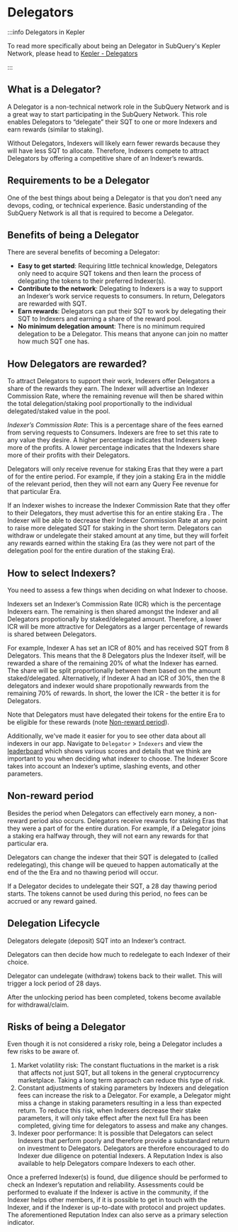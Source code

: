 # Delegators

:::info Delegators in Kepler

To read more specifically about being an Delegator in SubQuery's Kepler Network, please head to [Kepler - Delegators](./kepler/delegators.md)

:::

## What is a Delegator?

A Delegator is a non-technical network role in the SubQuery Network and is a great way to start participating in the SubQuery Network. This role enables Delegators to “delegate” their SQT to one or more Indexers and earn rewards (similar to staking).

Without Delegators, Indexers will likely earn fewer rewards because they will have less SQT to allocate. Therefore, Indexers compete to attract Delegators by offering a competitive share of an Indexer’s rewards.

## Requirements to be a Delegator

One of the best things about being a Delegator is that you don’t need any devops, coding, or technical experience. Basic understanding of the SubQuery Network is all that is required to become a Delegator.

## Benefits of being a Delegator

There are several benefits of becoming a Delegator:

- **Easy to get started**: Requiring little technical knowledge, Delegators only need to acquire SQT tokens and then learn the process of delegating the tokens to their preferred Indexer(s).
- **Contribute to the network**: Delegating to Indexers is a way to support an Indexer’s work service requests to consumers. In return, Delegators are rewarded with SQT.
- **Earn rewards**: Delegators can put their SQT to work by delegating their SQT to Indexers and earning a share of the reward pool.
- **No minimum delegation amount**: There is no minimum required delegation to be a Delegator. This means that anyone can join no matter how much SQT one has.

## How Delegators are rewarded?

To attract Delegators to support their work, Indexers offer Delegators a share of the rewards they earn. The Indexer will advertise an Indexer Commission Rate, where the remaining revenue will then be shared within the total delegation/staking pool proportionally to the individual delegated/staked value in the pool.

_Indexer’s Commission Rate_: This is a percentage share of the fees earned from serving requests to Consumers. Indexers are free to set this rate to any value they desire. A higher percentage indicates that Indexers keep more of the profits. A lower percentage indicates that the Indexers share more of their profits with their Delegators.

Delegators will only receive revenue for staking Eras that they were a part of for the entire period. For example, if they join a staking Era in the middle of the relevant period, then they will not earn any Query Fee revenue for that particular Era.

If an Indexer wishes to increase the Indexer Commission Rate that they offer to their Delegators, they must advertise this for an entire staking Era . The Indexer will be able to decrease their Indexer Commission Rate at any point to raise more delegated SQT for staking in the short term. Delegators can withdraw or undelegate their staked amount at any time, but they will forfeit any rewards earned within the staking Era (as they were not part of the delegation pool for the entire duration of the staking Era).

## How to select Indexers?

You need to assess a few things when deciding on what Indexer to choose.

Indexers set an Indexer’s Commission Rate (ICR) which is the percentage Indexers earn. The remaining is then shared amongst the Indexer and all Delegators propotionally by staked/delegated amount. Therefore, a lower ICR will be more attractive for Delegators as a larger percentage of rewards is shared between Delegators.

For example, Indexer A has set an ICR of 80% and has received SQT from 8 Delegators. This means that the 8 Delegators plus the Indexer itself, will be rewarded a share of the remaining 20% of what the Indexer has earned. The share will be split proportionally between them based on the amount staked/delegated. Alternatively, if Indexer A had an ICR of 30%, then the 8 delegators and indexer would share propotionally rewwards from the remaining 70% of rewards. In short, the lower the ICR - the better it is for Delegators.

Note that Delegators must have delegated their tokens for the entire Era to be eligible for these rewards (note [Non-reward period](#non-reward-period)).

Additionally, we've made it easier for you to see other data about all indexers in our app. Navigate to `Delegator` > `Indexers` and view the [leaderboard](https://kepler.subquery.network/delegator/indexers/top) which shows various scores and details that we think are important to you when deciding what indexer to choose. The Indexer Score takes into account an Indexer’s uptime, slashing events, and other parameters.

## Non-reward period

Besides the period when Delegators can effectively earn money, a non-reward period also occurs. Delegators receive rewards for staking Eras that they were a part of for the entire duration. For example, if a Delegator joins a staking era halfway through, they will not earn any rewards for that particular era.

Delegators can change the indexer that their SQT is delegated to (called redelegating), this change will be queued to happen automatically at the end of the the Era and no thawing period will occur.

If a Delegator decides to undelegate their SQT, a 28 day thawing period starts. The tokens cannot be used during this period, no fees can be accrued or any reward gained.

## Delegation Lifecycle

Delegators delegate (deposit) SQT into an Indexer’s contract.

Delegators can then decide how much to redelegate to each Indexer of their choice.

Delegator can undelegate (withdraw) tokens back to their wallet. This will trigger a lock period of 28 days.

After the unlocking period has been completed, tokens become available for withdrawal/claim.

## Risks of being a Delegator

Even though it is not considered a risky role, being a Delegator includes a few risks to be aware of.

1. Market volatility risk: The constant fluctuations in the market is a risk that affects not just SQT, but all tokens in the general cryptocurrency marketplace. Taking a long term approach can reduce this type of risk.
2. Constant adjustments of staking parameters by Indexers and delegation fees can increase the risk to a Delegator. For example, a Delegator might miss a change in staking parameters resulting in a less than expected return. To reduce this risk, when Indexers decrease their stake parameters, it will only take effect after the next full Era has been completed, giving time for delegators to assess and make any changes.
3. Indexer poor performance: It is possible that Delegators can select Indexers that perform poorly and therefore provide a substandard return on investment to Delegators. Delegators are therefore encouraged to do Indexer due diligence on potential Indexers. A Reputation Index is also available to help Delegators compare Indexers to each other.

Once a preferred Indexer(s) is found, due diligence should be performed to check an Indexer’s reputation and reliability. Assessments could be performed to evaluate if the Indexer is active in the community, if the Indexer helps other members, if it is possible to get in touch with the Indexer, and if the Indexer is up-to-date with protocol and project updates. The aforementioned Reputation Index can also serve as a primary selection indicator.
